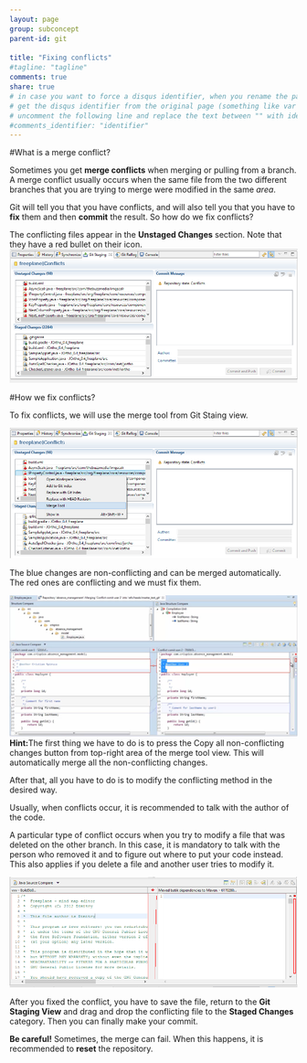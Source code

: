 ```yaml
---
layout: page
group: subconcept
parent-id: git

title: "Fixing conflicts"
#tagline: "tagline"
comments: true
share: true
# in case you want to force a disqus identifier, when you rename the page
# get the disqus identifier from the original page (something like var disqus_identifier = 'ident';),
# uncomment the following line and replace the text between "" with ident
#comments_identifier: "identifier"
---
```



#What is a merge conflict?


Sometimes you get **merge conflicts** when merging or pulling from a branch. A merge conflict usually occurs when the same file from the two different branches that you are trying to merge were modified in the same _area_.

Git will tell you that you have conflicts, and will also tell you that you have to **fix** them and then **commit** the result. So how do we fix conflicts?

<!-- more -->

<div class="alert alert-warning">The conflicting files appear in the <strong>Unstaged Changes</strong> section. Note that they have a red bullet on their icon.</div>

<img class="img-thumbnail center-block" src="conflicts.png"/>


#How we fix conflicts?


To fix conflicts, we will use the <span class="label label-info">merge tool</span> from Git Staing view.


<img class="img-thumbnail center-block" src="merge-tool.png"/>


The blue changes are non-conflicting and can be merged automatically. The red ones are conflicting and we must fix them.


<img class="img-thumbnail center-block" src="merge-tool-2.png"/>


<div class="alert alert-warning"><strong>Hint:</strong>The first thing we have to do is to press the <span class="label label-info">Copy all non-conflicting changes</span> button from top-right area of the merge tool view. This will automatically merge all the non-conflicting changes.</div>

After that, all you have to do is to modify the conflicting method in the desired way.

<div class="alert alert-success">Usually, when conflicts occur, it is recommended to talk with the author of the code.</div>

A particular type of conflict occurs when you try to modify a file that was deleted on the other branch. In this case, it is mandatory to talk with the person who removed it and to figure out where to put your code instead. This also applies if you delete a file and another user tries to modify it.

<img class="img-thumbnail center-block" src="merge-tool-3.png"/>

After you fixed the conflict, you have to save the file, return to the **Git Staging View** and drag and drop the conflicting file to the **Staged Changes** category. Then you can finally make your commit.


<div class="alert alert-danger"><strong>Be careful!</strong> Sometimes, the merge can fail. When this happens, it is recommended to <strong>reset</strong> the repository.</div>





